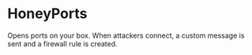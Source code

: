 # HoneyPorts
Opens ports on your box.  When attackers connect, a custom message is sent and a firewall rule is created.
